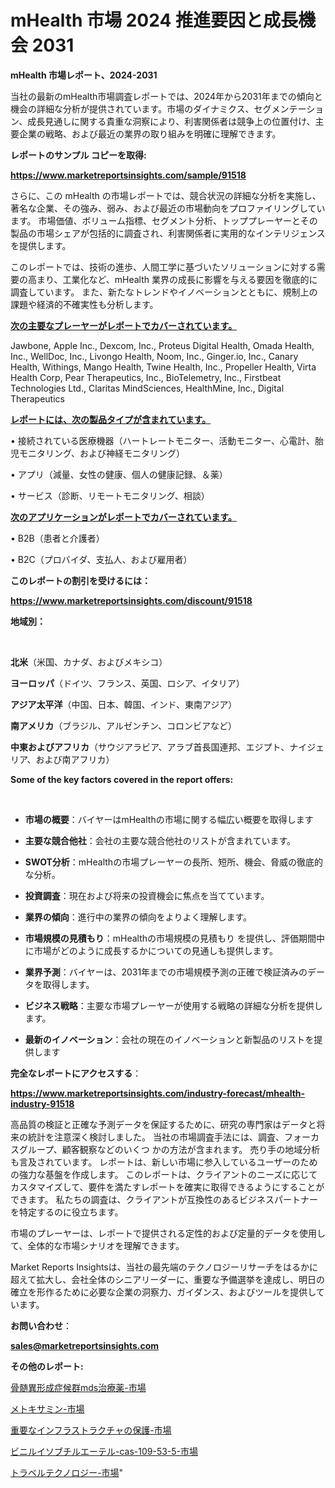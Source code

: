 # mHealth 市場 2024 推進要因と成長機会 2031

<strong>mHealth 市場レポート、2024-2031</strong>

当社の最新のmHealth市場調査レポートでは、2024年から2031年までの傾向と機会の詳細な分析が提供されています。市場のダイナミクス、セグメンテーション、成長見通しに関する貴重な洞察により、利害関係者は競争上の位置付け、主要企業の戦略、および最近の業界の取り組みを明確に理解できます。



<strong>レポートのサンプル コピーを取得:</strong> <a href=https://www.marketreportsinsights.com/sample/91518>

<strong><u>https://www.marketreportsinsights.com/sample/91518</u></strong></a>

さらに、この mHealth の市場レポートでは、競合状況の詳細な分析を実施し、著名な企業、その強み、弱み、および最近の市場動向をプロファイリングしています。 市場価値、ボリューム指標、セグメント分析、トッププレーヤーとその製品の市場シェアが包括的に調査され、利害関係者に実用的なインテリジェンスを提供します。

このレポートでは、技術の進歩、人間工学に基づいたソリューションに対する需要の高まり、工業化など、mHealth 業界の成長に影響を与える要因を徹底的に調査しています。 また、新たなトレンドやイノベーションとともに、規制上の課題や経済的不確実性も分析します。



<strong><u>次の主要なプレーヤーがレポートでカバーされています。</u></strong>

Jawbone, Apple Inc., Dexcom, Inc., Proteus Digital Health, Omada Health, Inc., WellDoc, Inc., Livongo Health, Noom, Inc., Ginger.io, Inc., Canary Health, Withings, Mango Health, Twine Health, Inc., Propeller Health, Virta Health Corp, Pear Therapeutics, Inc., BioTelemetry, Inc., Firstbeat Technologies Ltd., Claritas MindSciences, HealthMine, Inc., Digital Therapeutics



<strong><u><b>レポートには、次の製品タイプが含まれています。</b></u></strong>

• 接続されている医療機器（ハートレートモニター、活動モニター、心電計、胎児モニタリング、および神経モニタリング）

• アプリ（減量、女性の健康、個人の健康記録、＆薬）

• サービス（診断、リモートモニタリング、相談）



<strong><u><b>次のアプリケーションがレポートでカバーされています。</b></u></strong>

• B2B（患者と介護者）

• B2C（プロバイダ、支払人、および雇用者）



<strong><b>このレポートの割引を受けるには：</b></strong>

<a href=https://www.marketreportsinsights.com/discount/91518>

<strong><u>https://www.marketreportsinsights.com/discount/91518</u></strong></a>



<strong>地域別：</strong>

<strong> </strong>



<strong>北米</strong>（米国、カナダ、およびメキシコ）



<strong>ヨーロッパ</strong>（ドイツ、フランス、英国、ロシア、イタリア）



<strong>アジア太平洋</strong>（中国、日本、韓国、インド、東南アジア）



<strong>南アメリカ</strong>（ブラジル、アルゼンチン、コロンビアなど）



<strong>中東およびアフリカ</strong>（サウジアラビア、アラブ首長国連邦、エジプト、ナイジェリア、および南アフリカ）



<strong>Some of the key factors covered in the report offers:</strong>

<strong> </strong>
<ul>
  <li>

<strong>市場の概要</strong>：バイヤーはmHealthの市場に関する幅広い概要を取得します</li>
  <li>

<strong>主要な競合他社</strong>：会社の主要な競合他社のリストが含まれています。</li>
  <li>

<strong>SWOT分析</strong>：mHealthの市場プレーヤーの長所、短所、機会、脅威の徹底的な分析。</li>
  <li>

<strong>投資調査</strong>：現在および将来の投資機会に焦点を当てています。</li>
  <li>

<strong>業界の傾向</strong>：進行中の業界の傾向をよりよく理解します。</li>
  <li>

<strong>市場規模の見積もり</strong>：mHealthの市場規模の見積もり を提供し、評価期間中に市場がどのように成長するかについての見通しも提供します。</li>
  <li>

<strong>業界予測</strong>：バイヤーは、2031年までの市場規模予測の正確で検証済みのデータを取得します。</li>
  <li>

<strong>ビジネス戦略</strong>：主要な市場プレーヤーが使用する戦略の詳細な分析を提供します。</li>
  <li>

<strong>最新のイノベーション</strong>：会社の現在のイノベーションと新製品のリストを提供します</li>
</ul>


<strong>完全なレポートにアクセスする</strong>：

<a href=https://www.marketreportsinsights.com/industry-forecast/mhealth-industry-91518>

<strong><u>https://www.marketreportsinsights.com/industry-forecast/mhealth-industry-91518</u></strong></a>

高品質の検証と正確な予測データを保証するために、研究の専門家はデータと将来の統計を注意深く検討しました。 当社の市場調査手法には、調査、フォーカスグループ、顧客観察などのいくつ かの方法が含まれます。 売り手の地域分析も言及されています。 レポートは、新しい市場に参入しているユーザーのための強力な基盤を作成します。 このレポートは、クライアントのニーズに応じてカスタマイズして、要件を満たすレポートを確実に取得できるようにすることができます。 私たちの調査は、クライアントが互換性のあるビジネスパートナーを特定するのに役立ちます。

市場のプレーヤーは、レポートで提供される定性的および定量的データを使用して、全体的な市場シナリオを理解できます。

Market Reports Insightsは、当社の最先端のテクノロジーリサーチをはるかに超えて拡大し、会社全体のシニアリーダーに、重要な予備選挙を達成し、明日の確立を形作るために必要な企業の洞察力、ガイダンス、およびツールを提供しています。



<strong><b>お問い合わせ</b></strong>：

<a href=mailto:sales@marketreportsinsights.com>

<strong><u>sales@marketreportsinsights.com</u></strong></a>



<strong>その他のレポート:</strong>

<a href=https://www.linkedin.com/pulse/骨髄異形成症候群mds治療薬-市場-2023-推進要因と成長機会-2030-pr-news-hub-lumgf/>骨髄異形成症候群mds治療薬-市場</a>

<a href=https://www.linkedin.com/pulse/メトキサミン-市場-2030-年までの需要に焦点を当てた-2023-年調査レポート-pr-news-hub-at2rf/>メトキサミン-市場</a>

<a href=https://www.linkedin.com/pulse/重要なインフラストラクチャの保護-市場-2023-収益と成長ドライバー-2030-fsg6f/>重要なインフラストラクチャの保護-市場</a>

<a href=https://www.linkedin.com/pulse/ビニルイソブチルエーテル-cas-109-53-5-市場-2023-swot-分析と成長率-2030-pr-news-hub-kfupf/>ビニルイソブチルエーテル-cas-109-53-5-市場</a>

<a href=https://www.linkedin.com/pulse/トラベルテクノロジー-市場-2023-年のダイナミクスとビジネストレンド-ddolf/>トラベルテクノロジー-市場</a>"
    
